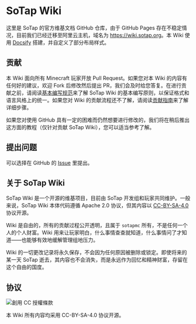 # SoTap Wiki

这里是 SoTap 的官方维基文档 GitHub 仓库，由于 GitHub Pages 存在不稳定情况，目前我们已经迁移至阿里云主机，域名为 <https://wiki.sotap.org>。本 Wiki 使用 [Docsify](//docsify.js.org) 搭建，并自定义了部分布局样式。

## 贡献

本 Wiki 面向所有 Minecraft 玩家开放 Pull Request。如果您对本 Wiki 的内容有任何好的建议，欢迎 Fork 后修改然后提出 PR，我们会及时给您答复。在进行贡献之前，请阅读[基本编写规范](https://book.sotap.org/#/wiki/manual)来了解 SoTap Wiki 的基本编写原则，以保证格式和语言风格上的统一。如果您对 Wiki 的贡献流程还不了解，请阅读[贡献指南](https://book.sotap.org/#/wiki/contribution)来了解详细步骤。

如果您对使用 GitHub 具有一定的困难而仍然想要进行修改的，我们将在稍后推出这方面的教程（仅针对贡献 SoTap Wiki），您可以适当参考了解。

## 提出问题

可以选择在 GitHub 的 [Issue](https://github.com/sotapmc/SotapWiki/issues) 里提出。

## 关于 SoTap Wiki

SoTap Wiki 是一个开源的维基项目，目前由 SoTap 开发组和玩家共同维护。一般来说，SoTap Wiki 本体代码遵循 Apache 2.0 协议，但其内容以 [CC-BY-SA-4.0](https://creativecommons.org/licenses/by-sa/4.0/) 协议开源。

Wiki 是自由的，所有的贡献过程公开透明，且属于 `sotapmc` 所有，不是任何一个人的个人财富。Wiki 用来让玩家明白，什么事情查查就知道，什么事情问了才知道——也能够有效地缓解管理组地压力。

Wiki 的一切更改记录将永久保存，不会因为任何原因被删除或锁定。即使将来的某一天 SoTap 逝去，其内容也不会消失，而是永远作为回忆和精神财富，存留在这个自由的国度。

## 协议

<img alt="創用 CC 授權條款" style="border-width:0" src="https://i.creativecommons.org/l/by-sa/4.0/88x31.png" />

本 Wiki 所有内容均采用 CC-BY-SA-4.0 协议开源。
